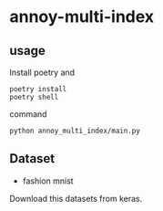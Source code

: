 # annoy-multi-index

## usage

Install poetry and 

```
poetry install
poetry shell
```



command
```
python annoy_multi_index/main.py
```


## Dataset

- fashion mnist

Download this datasets from keras. 
